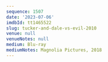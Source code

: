 ```yaml
---
sequence: 1507
date: '2023-07-06'
imdbId: tt1465522
slug: tucker-and-dale-vs-evil-2010
venue: null
venueNotes: null
medium: Blu-ray
mediumNotes: Magnolia Pictures, 2018
---
```


